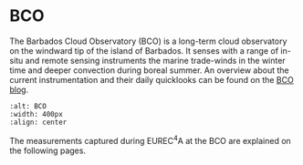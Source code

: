 # BCO

The Barbados Cloud Observatory (BCO) is a long-term cloud observatory on the windward tip of the island of Barbados. It senses with a range of in-situ and remote sensing instruments the marine trade-winds in the winter time and deeper convection during boreal summer. An overview about the current instrumentation and their daily quicklooks can be found on the [BCO blog](https://barbados.mpimet.mpg.de/).


```{figure} figures/bco.png
:alt: BCO
:width: 400px
:align: center
```

The measurements captured during EUREC$^4$A at the BCO are explained on the following pages.
